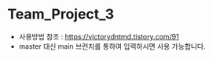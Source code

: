 # Team_Project_3
+ 사용방법 참조 : https://victorydntmd.tistory.com/91
+ master 대신 main 브런치를 통하여 입력하시면 사용 가능합니다.
